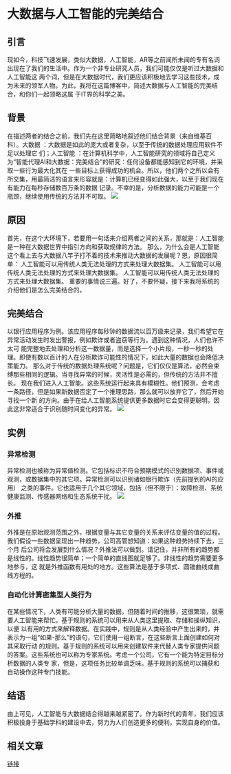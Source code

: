# 大数据与人工智能的完美结合
## 引言 
现如今，科技飞速发展，类似大数据，人工智能，AR等之前闻所未闻的专有名词出现在了我们的生活中。作为一个非专业研究人员，我们可能仅仅是听过大数据和人工智能这
两个词，但是在大数据时代，我们更应该积极地去学习这些技术，成为未来的领军人物。为此，我将在这篇博客中，简述大数据与人工智能的完美结合，和你们一起领略这属
于IT界的科学之美。
## 背景
在描述两者的结合之前，我们先在这里简略地叙述他们结合背景（来自维基百科）。大数据 ：大数据是如此的庞大或者复杂，以至于传统的数据处理应用软件不足以处理它
们；人工智能 ：在计算机科学中，人工智能研究的领域将自己定义为“智能代理AI和大数据：完美结合”的研究：任何设备都能感知到它的环境，并采取一些行为最大化其在
一些目标上获得成功的机会。所以，他们两个之所以会有所交集，用最简洁的语言来形容就是：计算机已经变得如此强大，以至于我们现在有能力在每秒存储数百万条的数据
记录。不幸的是，分析数据的能力可能是一个瓶颈，继续使用传统的方法并不可取。
![](https://timgsa.baidu.com/timg?image&quality=80&size=b9999_10000&sec=1540621040524&di=5640c73d7832aa6d9d86c905fa6dfe46&imgtype=0&src=http%3A%2F%2Fwww.cbdio.com%2Fimage%2Fattachement%2Fjpg%2Fsite2%2F20170208%2F3417eb9bbd901a04c6834d.jpg)
## 原因
首先，在这个大环境下，若要用一句话来介绍两者之间的关系，那就是：人工智能是一种在大数据世界中指引方向和获取规律的方法。
那么，为什么会是人工智能这个看上去与大数据八竿子打不着的技术来推动大数据的发展呢？恩，原因很简单：
人工智能可以用传统人类无法处理的方式来处理大数据集。
人工智能可以用传统人类无法处理的方式来处理大数据集。
人工智能可以用传统人类无法处理的方式来处理大数据集。
重要的事情说三遍。好了，不要怀疑，接下来我将系统的介绍他们是怎么完美结合的。
## 完美结合
以银行应用程序为例。该应用程序每秒钟的数据流以百万级来记录，我们希望它在异常活动发生时发出警报，例如欺诈或者盗窃等行为。遇到这种情况，人们也许不太可
能完整地去处理和分析这一数据量，而是选择一个小片段，一秒一秒的处理。即使有数以百计的人在分析欺诈可能性的情况下，如此大量的数据也会降低决策能力。
那么对于传统的数据处理系统呢？问题是，它们仅仅是算法，必然会束缚那些相同的逻辑。当寻找异常的时候，灵活性是必需的，但传统的方法并不擅长。
现在我们进入人工智能。这些系统运行起来具有模糊性。他们预测，会考虑一条路径，但是如果新数据否定了一个推理思路，那么就可以放弃它了，然后开始寻找一个新
的方向。由于在给人工智能系统提供更多数据时它会变得更聪明，因此这非常适合于识别随时间变化的异常。
![](https://ss2.bdstatic.com/70cFvnSh_Q1YnxGkpoWK1HF6hhy/it/u=3442640443,1045898879&fm=26&gp=0.jpg)
## 实例
### 异常检测
异常检测也被称为异常值检测。它包括标识不符合预期模式的识别数据项、事件或观测，或数据集中的其它项。异常检测可以识别诸如银行欺诈（先前提到的AI的应用）
之类的事件。它也适用于几个其它领域，包括（但不限于）：故障检测、系统健康监测、传感器网络和生态系统干扰。
![](https://timgsa.baidu.com/timg?image&quality=80&size=b9999_10000&sec=1541215850&di=b8d1d7fa15ebc1f2830428318173ff77&imgtype=jpg&er=1&src=http%3A%2F%2Fimg.mp.itc.cn%2Fupload%2F20170207%2F34c793f21a874985876a05c576ed12aa_th.jpeg)
### 外推
外推是在原始观测范围之外，根据变量与其它变量的关系来评估变量的值的过程。我们假设一些数据呈现出一种趋势，公司高管想知道：如果这种趋势持续下去，三个月
后公司将会发展到什么情况？外推法可以做到。请记住，并非所有的趋势都是线性的。线性趋势很简单；一个简单的直线图就足够了。非线性的趋势需要更多地参与，这
就是外推函数有用处的地方。这些算法是基于多项式、圆锥曲线或曲线方程的。
### 自动化计算密集型人类行为
在某些情况下，人类有可能分析大量的数据，但随着时间的推移，这很繁琐，就需要人工智能来帮忙。基于规则的系统可以用来从人类这里提取、存储和操纵知识，以便
以有用的方式来解释数据。在实践中，规则是从人类经验中产生出来的，并表示为一组“如果-那么”的语句，它们使用一组断言，在这些断言上面创建如何对其采取行动
的规则。基于规则的系统可以用来创建软件来代替人类专家提供问题的答案。这些系统也可以称为专家系统。考虑一个公司，它有一个能为特定目标分析数据的人类专
家，但是，这项任务比较单调乏味。基于规则的系统可以捕获和自动操作这种专门技能。
## 结语
由上可见，人工智能与大数据结合得越来越紧密了。作为新时代的青年，我们应该积极投身于基础学科的建设中去，努力为人们创造更多的便利，实现自身的价值。
## 相关文章
[链接](http://click.aliyun.com/m/51409/)
